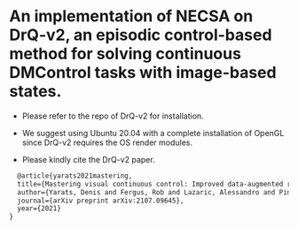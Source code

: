 # An implementation of NECSA on DrQ-v2, an episodic control-based method for solving continuous DMControl tasks with image-based states. 

- Please refer to the repo of DrQ-v2 for installation.

- We suggest using Ubuntu 20.04 with a complete installation of OpenGL since DrQ-v2 requires the OS render modules.

- Please kindly cite the DrQ-v2 paper.
```latex
  @article{yarats2021mastering,
  title={Mastering visual continuous control: Improved data-augmented reinforcement learning},
  author={Yarats, Denis and Fergus, Rob and Lazaric, Alessandro and Pinto, Lerrel},
  journal={arXiv preprint arXiv:2107.09645},
  year={2021}
}
```
